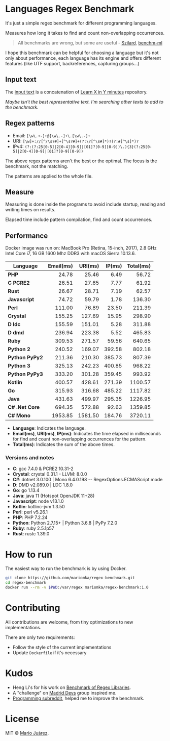 # Languages Regex Benchmark

It's just a simple regex benchmark for different programming languages.

Measures how long it takes to find and count non-overlapping occurrences.

> All benchmarks are wrong, but some are useful - [Szilard](https://github.com/szilard), [benchm-ml](https://github.com/szilard/benchm-ml)

I hope this benchmark can be helpful for choosing a language but it's not only about performance, each language has its engine and offers different features (like UTF support, backreferences, capturing groups...)

## Input text

The [input text](input-text.txt) is a concatenation of [Learn X in Y minutes](https://github.com/adambard/learnxinyminutes-docs) repository.

*Maybe isn't the best representative text. I'm searching other texts to add to the benchmark.*

## Regex patterns

- Email: ``[\w\.+-]+@[\w\.-]+\.[\w\.-]+``
- URI: ``[\w]+://[^/\s?#]+[^\s?#]+(?:\?[^\s#]*)?(?:#[^\s]*)?``
- IPv4: ``(?:(?:25[0-5]|2[0-4][0-9]|[01]?[0-9][0-9])\.){3}(?:25[0-5]|2[0-4][0-9]|[01]?[0-9][0-9])``

The above regex patterns aren't the best or the optimal. The focus is the benchmark, not the matching.

The patterns are applied to the whole file.

## Measure

Measuring is done inside the programs to avoid include startup, reading and writing times on results.

Elapsed time include pattern compilation, find and count occurrences.

## Performance

Docker image was run on: MacBook Pro (Retina, 15-inch, 2017), 2.8 GHz Intel Core i7, 16 GB 1600 Mhz DDR3 with macOS Sierra 10.13.6.

Language | Email(ms) | URI(ms) | IP(ms) | Total(ms)
--- | ---: | ---: | ---: | ---:
**PHP** | 24.78 | 25.46 | 6.49 | 56.72
**C PCRE2** | 26.51 | 27.65 | 7.77 | 61.92
**Rust** | 26.67 | 28.71 | 7.19 | 62.57
**Javascript** | 74.72 | 59.79 | 1.78 | 136.30
**Perl** | 111.00 | 76.89 | 23.50 | 211.39
**Crystal** | 155.25 | 127.69 | 15.95 | 298.90
**D ldc** | 155.59 | 151.01 | 5.28 | 311.88
**D dmd** | 236.94 | 223.38 | 5.52 | 465.83
**Ruby** | 309.53 | 271.57 | 59.56 | 640.65
**Python 2** | 240.52 | 169.07 | 392.58 | 802.18
**Python PyPy2** | 211.36 | 210.30 | 385.73 | 807.39
**Python 3** | 325.13 | 242.23 | 400.85 | 968.22
**Python PyPy3** | 333.20 | 301.28 | 359.45 | 993.92
**Kotlin** | 400.57 | 428.61 | 271.39 | 1100.57
**Go** | 315.93 | 316.68 | 485.22 | 1117.82
**Java** | 431.63 | 499.97 | 295.35 | 1226.95
**C# .Net Core** | 694.35 | 572.88 | 92.63 | 1359.85
**C# Mono** | 1953.85 | 1581.50 | 184.76 | 3720.11

- **Language**: Indicates the language.
- **Email(ms)**, **URI(ms)**, **IP(ms)**: Indicates the time elapsed in milliseconds for find and count non-overlapping occurrences for the pattern.
- **Total(ms)**: Indicates the sum of the above times.

### Versions and notes

- **C**: gcc 7.4.0 & PCRE2 10.31-2
- **Crystal**: crystal 0.31.1 - LLVM: 8.0.0
- **C#**: dotnet 3.0.100 | Mono 6.4.0.198 -- RegexOptions.ECMAScript mode
- **D**: DMD v2.089.0 | LDC 1.8.0
- **Go**: go 1.13.4
- **Java**: java 11 (Hotspot OpenJDK 11+28)
- **Javascript**: node v13.1.0
- **Kotlin**: kotlinc-jvm 1.3.50
- **Perl**: perl v5.26.1
- **PHP**: PHP 7.2.24
- **Python**: Python 2.7.15+ | Python 3.6.8 | PyPy 7.2.0
- **Ruby**: ruby 2.5.1p57
- **Rust**: rustc 1.39.0

# How to run

The easiest way to run the benchmark is by using Docker.

```sh
git clone https://github.com/mariomka/regex-benchmark.git
cd regex-benchmark
docker run --rm -v $PWD:/var/regex mariomka/regex-benchmark:1.0
```

# Contributing

All contributions are welcome, from tiny optimizations to new implementations.

There are only two requirements:
- Follow the style of the current implementations
- Update `Dockerfile` if it's necessary

# Kudos

- Heng Li's for his work on [Benchmark of Regex Libraries](http://lh3lh3.users.sourceforge.net/reb.shtml).
- A "challenge" on [Madrid Devs](http://madriddevs.org/) group inspired me.
- [Programming subreddit](https://www.reddit.com/r/programming/), helped me to improve the benchmark.

# License

MIT © [Mario Juárez](https://github.com/mariomka).
